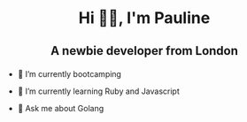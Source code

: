 #		<p align="center">Hi 👋🏾, I'm Pauline </p>

## <p align="center"> A newbie developer from London </p>

- 🔭 I’m currently bootcamping

- 🌱 I’m currently learning Ruby and Javascript

- 💬 Ask me about Golang

<!-- 📫 How to reach me: ...

- 📝 Know about my experiences-->


<!--
**paulinejdavis/paulinejdavis** is a ✨ _special_ ✨ repository because its `README.md` (this file) appears on your GitHub profile.

Here are some ideas to get you started:

- 🔭 I’m currently working on ...
- 🌱 I’m currently learning ...
- 👯 I’m looking to collaborate on ...
- 🤔 I’m looking for help with ...
- 💬 Ask me about ...
- 📫 How to reach me: ...
- 😄 Pronouns: ...
- ⚡ Fun fact: ...
-->
